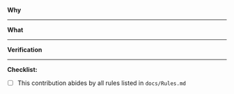 **Why**
<!-- Explain why you are contributing this -->

---

**What**
<!-- State what changes are included in this pull request -->

---

**Verification**
<!-- Describe how others can test and verify this feature -->

---

**Checklist:**

<!-- To check an item, fill the brackets with the letter `x`; the result should look like `[x]`.-->

- [ ] This contribution abides by all rules listed in `docs/Rules.md`

